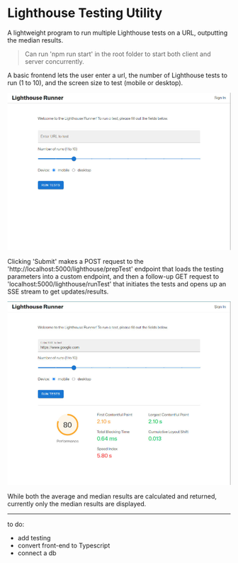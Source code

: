 # Lighthouse Testing Utility

A lightweight program to run multiple Lighthouse tests on a URL, outputting the median results.

> Can run 'npm run start' in the root folder to start both client and server concurrently.

A basic frontend lets the user enter a url, the number of Lighthouse tests to run (1 to 10), and the screen size to test (mobile or desktop).

![screenshot1](/client/public/screenshots/lighthouse-runner-v2-1.jpg?raw=true)

Clicking 'Submit' makes a POST request to the 'http://localhost:5000/lighthouse/prepTest' endpoint that loads the testing parameters into a custom endpoint, and then a follow-up GET request to 'localhost:5000/lighthouse/runTest' that initiates the tests and opens up an SSE stream to get updates/results.

![screenshot1](/client/public/screenshots/lighthouse-runner-v2-2.jpg?raw=true)

While both the average and median results are calculated and returned, currently only the median results are displayed.

---

to do:

- add testing
- convert front-end to Typescript
- connect a db
